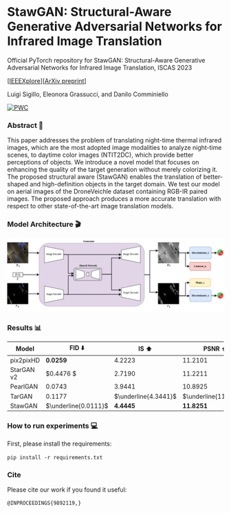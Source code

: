 # StawGAN: Structural-Aware Generative Adversarial Networks for Infrared Image Translation
Official PyTorch repository for StawGAN: Structural-Aware Generative Adversarial Networks for Infrared Image Translation, ISCAS 2023

[[IEEEXplore]()][[ArXiv preprint]()]

Luigi Sigillo, Eleonora Grassucci, and Danilo Comminiello

[![PWC]()]()

### Abstract :bookmark_tabs:

This paper addresses the problem of translating night-time thermal infrared images, which are the most adopted image modalities to analyze night-time scenes, to daytime color images (NTIT2DC), which provide better perceptions of objects.
We introduce a novel model that focuses on enhancing the quality of the target generation without merely colorizing it. The proposed structural aware (StawGAN) enables the translation of better-shaped and high-definition objects in the target domain.
We test our model on aerial images of the DroneVeichle dataset containing RGB-IR paired images.
The proposed approach produces a more accurate translation with respect to other state-of-the-art image translation models.

### Model Architecture :clapper:
![Architecture](StawGAN_arch.png)

### Results :bar_chart:
| Model                                    | FID :arrow_down:      | IS :arrow_up:         | PSNR :arrow_up:     | SSIM :arrow_up:    |
|------------------------------------------|----------------------|----------------------|-----------------------|----------------------|
| pix2pixHD| $\mathbf{0.0259}$    | $4.2223$             | $11.2101$             | $0.2125$             |
| StarGAN v2       | $0.4476	$            | $2.7190$             | $11.2211$             | $\underline{0.2297}$ |
| PearlGAN                   | $0.0743$             | $3.9441$             | $10.8925$             | $0.2046$             |
| TarGAN            | $0.1177$             | $\underline{4.3441}$ | $\underline{11.7085}$ | $0.2382$             |
| StawGAN                                  | $\underline{0.0111}$ | $\mathbf{4.4445}$    | $\mathbf{11.8251}$    | $\mathbf{0.2453}$    |

### How to run experiments :computer:

First, please install the requirements:

```pip install -r requirements.txt```



### Cite

Please cite our work if you found it useful:

```
@INPROCEEDINGS{9892119,}
```


